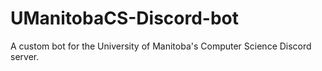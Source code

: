# UManitobaCS-Discord-bot
A custom bot for the University of Manitoba's Computer Science Discord server. 
